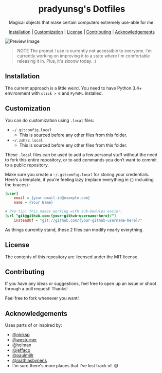 <h1 align="center">
  pradyunsg's Dotfiles
</h1>
<p align="center">
  Magical objects that make certain computers extremely use-able for me.
</p>

<p align="center">
  <a href="#installation">Installation</a> |
  <a href="#customization">Customization</a> |
  <a href="#license">License</a> |
  <a href="#contributing">Contributing</a> |
  <a href="#acknowledgements">Acknowledgements</a>
</p>

![Preview Image](./docs/README-image.png)


> NOTE
> The prompt I use is currently not accessible to everyone.
> I'm currently working on improving it to a state where I'm comfortable
> releasing it in. Plus, it's slooow today. :)

## Installation

The current approach is a little weird. You need to have Python 3.4+
environment with `click > 6` and `PyYAML` installed.

## Customization

You can do customization using `.local` files:

  - `~/.gitconfig.local`
      - This is sourced before any other files from this folder.
  - `~/.zshrc.local`
      - This is sourced before any other files from this folder.

These `.local` files can be used to add a few personal stuff without the need
to fork this entire repository, or to add commands you don’t want to commit to
a public repository.

Make sure you create a `~/.gitconfig.local` for storing your credentials. Here's a template, if you're feeling lazy (replace everything in `{}` including the braces) :

```ini
[user]
    email = {your-email-id@example.com}
    name = {Your Name}

# Pro-tip: This makes working with sub-modules easier.
[url "git@github.com:{your-github-username-here}/"]
    insteadOf = "git://github.com/{your-github-username-here}/"
```

As things currently stand, these 2 files can modify nearly everything.

## License

The contents of this repository are licensed under the MIT license.

## Contributing

If you have any ideas or suggestions, feel free to open up an issue or shoot through a pull request! Thanks!

Feel free to fork whenever you want!

## Acknowledgements

Uses parts of or inspired by:

- [@nicksp](https://github.com/nicksp/dotfiles)
- [@westurner](https://github.com/westurner/dotfiles)
- [@holman](https://github.com/holman/dotfiles)
- [@jeffaco](https://github.com/jeffaco/dotfiles)
- [@paulmillr](https://github.com/paulmillr/dotfiles)
- [@mathiasbynens](https://github.com/mathiasbynens/dotfiles)
- I'm sure there's more places that I've lost track of. :sweat_smile:
